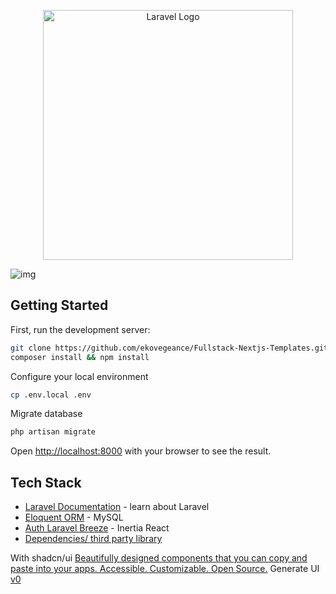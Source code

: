 <p align="center"><a href="https://laravel.com" target="_blank"><img src="https://raw.githubusercontent.com/laravel/art/master/logo-lockup/5%20SVG/2%20CMYK/1%20Full%20Color/laravel-logolockup-cmyk-red.svg" width="400" alt="Laravel Logo"></a></p>

![img](https://github.com/ekovegeance/laravel-templates/blob/main/laravel.png)
## Getting Started

First, run the development server:

```bash
git clone https://github.com/ekovegeance/Fullstack-Nextjs-Templates.git
composer install && npm install
```
Configure your local environment
```bash
cp .env.local .env
```
Migrate database
```bash
php artisan migrate
```

Open [http://localhost:8000](http://localhost:8000) with your browser to see the result.

## Tech Stack

- [Laravel Documentation](https://laravel.com/docs/11.x) - learn about Laravel
- [Eloquent ORM](https://laravel.com/docs/11.x/eloquent) - MySQL
- [Auth Laravel Breeze](https://laravel.com/docs/11.x/starter-kits#laravel-breeze) - Inertia React
- [Dependencies/ third party library](https://github.com/ekovegeance/laravel-templates/blob/main/package.json)

With shadcn/ui [Beautifully designed components that you can copy and paste into your apps. Accessible. Customizable. Open Source.](https://ui.shadcn.com/) 
Generate UI [v0](https://v0.dev/https://v0.dev/)


